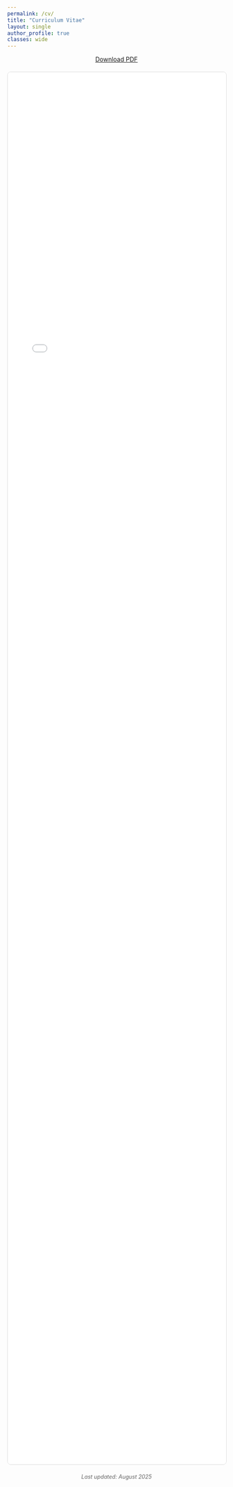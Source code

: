 ```yaml
---
permalink: /cv/
title: "Curriculum Vitae"
layout: single
author_profile: true
classes: wide
---
```


<div style="text-align: center; margin-bottom: 20px;">
  <a href="/assets/files/CV_Xinyu_Zhang.pdf" class="btn btn--primary" target="_blank">
    <i class="fas fa-download"></i> Download PDF
  </a>
</div>

<div style="width: 100%; height: 80vh; border: 1px solid #ddd; border-radius: 8px; overflow: hidden;">
  <iframe 
    src="/assets/files/CV_Xinyu_Zhang.pdf" 
    width="100%" 
    height="100%" 
    style="border: none;">
    <p>Your browser does not support PDFs. 
    <a href="/assets/files/CV_Xinyu_Zhang.pdf">Download the PDF</a> instead.</p>
  </iframe>
</div>

<div style="margin-top: 20px; text-align: center; color: #666; font-size: 0.9em;">
  <p><em>Last updated: August 2025</em></p>
</div>

